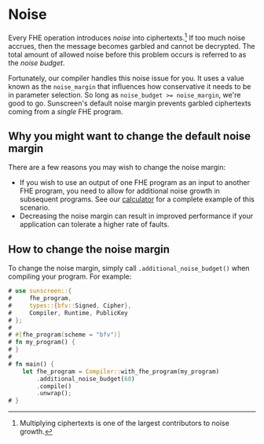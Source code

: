 # Noise

Every FHE operation introduces *noise* into ciphertexts.[^1] If too much noise accrues, then the message becomes garbled and cannot be decrypted. The total amount of allowed noise before this problem occurs is referred to as the *noise budget*.

Fortunately, our compiler handles this noise issue for you. It uses a value known as the `noise_margin` that influences how conservative it needs to be in parameter selection. So long as `noise_budget >= noise_margin`, we're good to go. Sunscreen's default noise margin prevents garbled ciphertexts coming from a *single* FHE program.

[^1]: Multiplying ciphertexts is one of the largest contributors to noise growth.


## Why you might want to change the default noise margin
There are a few reasons you may wish to change the noise margin:
* If you wish to use an output of one FHE program as an input to another FHE program, you need to allow for additional noise growth in subsequent programs. See our [calculator](https://github.com/Sunscreen-tech/Sunscreen/blob/main/examples/calculator_rational/src/main.rs#L221) for a complete example of this scenario.
* Decreasing the noise margin can result in improved performance if your application can tolerate a higher rate of faults.

## How to change the noise margin
To change the noise margin, simply call `.additional_noise_budget()` when compiling your program. For example:

```rust
# use sunscreen::{
#     fhe_program,
#     types::{bfv::Signed, Cipher},
#     Compiler, Runtime, PublicKey
# };
#
# #[fhe_program(scheme = "bfv")]
# fn my_program() {
# }
#
# fn main() {
    let fhe_program = Compiler::with_fhe_program(my_program)
        .additional_noise_budget(60)
        .compile()
        .unwrap();
# }
```
